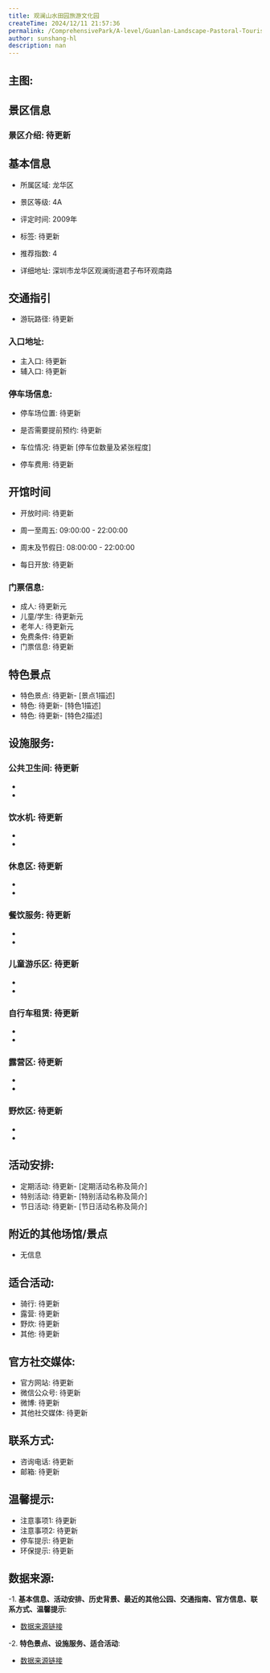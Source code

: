 ```yaml
---
title: 观澜山水田园旅游文化园
createTime: 2024/12/11 21:57:36
permalink: /ComprehensivePark/A-level/Guanlan-Landscape-Pastoral-Tourism-and-Cultural-Park/
author: sunshang-hl
description: nan
---
```

## 主图:
<ImageCard
image="https://cn.bing.com/th?id=OHR.AlfanzinaLighthouse_ZH-CN9704515669_1920x1080.webp"
title= "观澜山水田园旅游文化园"
description= ""
date="2024/12/11"
href="/"
author="sunshang-hl"
/>
## 景区信息
### 景区介绍: 待更新
## 基本信息

- 所属区域: 龙华区

- 景区等级: 4A

- 评定时间: 2009年

- 标签: 待更新

- 推荐指数: 4

- 详细地址: 深圳市龙华区观澜街道君子布环观南路

## 交通指引

- 游玩路径: 待更新

### 入口地址:
- 主入口: 待更新
- 辅入口: 待更新
### 停车场信息:
- 停车场位置: 待更新

- 是否需要提前预约: 待更新

- 车位情况: 待更新 [停车位数量及紧张程度]

- 停车费用: 待更新

## 开馆时间
- 开放时间: 待更新

- 周一至周五: 09:00:00 - 22:00:00
- 周末及节假日: 08:00:00 - 22:00:00
- 每日开放: 待更新

### 门票信息:
- 成人: 待更新元
- 儿童/学生: 待更新元
- 老年人: 待更新元
- 免费条件: 待更新
- 门票信息: 待更新
## 特色景点
- 特色景点: 待更新- [景点1描述]
- 特色: 待更新- [特色1描述]
- 特色: 待更新- [特色2描述]
## 设施服务:
### 公共卫生间: 待更新
- 
- 
### 饮水机: 待更新
- 
- 
### 休息区: 待更新
- 
- 
### 餐饮服务: 待更新
- 
- 
### 儿童游乐区: 待更新
- 
- 
### 自行车租赁: 待更新
- 
- 
### 露营区: 待更新
- 
- 
### 野炊区: 待更新

- 
- 
## 活动安排:
- 定期活动: 待更新- [定期活动名称及简介]
- 特别活动: 待更新- [特别活动名称及简介]
- 节日活动: 待更新- [节日活动名称及简介]
## 附近的其他场馆/景点
- 无信息

## 适合活动:
- 骑行: 待更新
- 露营: 待更新
- 野炊: 待更新
- 其他: 待更新

## 官方社交媒体:
- 官方网站: 待更新
- 微信公众号: 待更新
- 微博: 待更新
- 其他社交媒体: 待更新

## 联系方式:
- 咨询电话: 待更新
- 邮箱: 待更新

## 温馨提示:
- 注意事项1: 待更新
- 注意事项2: 待更新
- 停车提示: 待更新
- 环保提示: 待更新

## 数据来源:
-1. **基本信息、活动安排、历史背景、最近的其他公园、交通指南、官方信息、联系方式、温馨提示**:
- [数据来源链接](待更新)

-2. **特色景点、设施服务、适合活动**:
- [数据来源链接](待更新)

